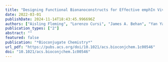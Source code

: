 ```yaml
---
title: "Designing Functional Bionanoconstructs for Effective emphIn Vivo Targeting"
date: 2022-03-01
publishDate: 2024-11-14T18:43:45.996696Z
authors: ["Aisling Fleming", "Lorenzo Cursi", "James A. Behan", "Yan Yan", "Zengchun Xie", "Laurent Adumeau", "Kenneth A. Dawson"]
publication_types: ["2"]
abstract: ""
featured: false
publication: "*Bioconjugate Chemistry*"
url_pdf: "https://pubs.acs.org/doi/10.1021/acs.bioconjchem.1c00546"
doi: "10.1021/acs.bioconjchem.1c00546"
---
```


